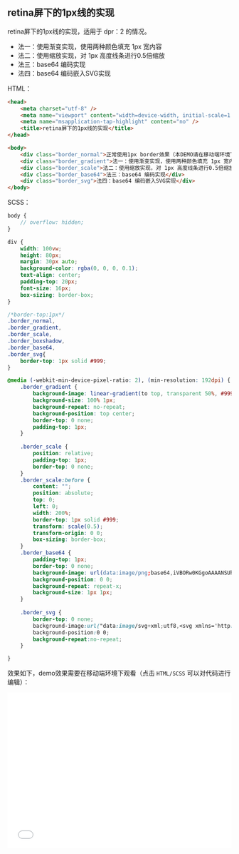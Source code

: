## retina屏下的1px线的实现

retina屏下的1px线的实现，适用于 dpr：2 的情况。

+ 法一：使用渐变实现，使用两种颜色填充 1px 宽内容
+ 法二：使用缩放实现，对 1px 高度线条进行0.5倍缩放
+ 法三：base64 编码实现
+ 法四：base64 编码嵌入SVG实现

HTML：

```html
<head>
    <meta charset="utf-8" />
    <meta name="viewport" content="width=device-width, initial-scale=1.0, minimum-scale=1.0, maximum-scale=1.0, user-scalable=no" />
    <meta name="msapplication-tap-highlight" content="no" />
    <title>retina屏下的1px线的实现</title>
</head>

<body>
    <div class="border_normal">正常使用1px border效果（本DEMO请在移动端环境下查看）</div>
    <div class="border_gradient">法一：使用渐变实现，使用两种颜色填充 1px 宽内容 </div>
    <div class="border_scale">法二：使用缩放实现，对 1px 高度线条进行0.5倍缩放</div>
    <div class="border_base64">法三：base64 编码实现</div>
    <div class="border_svg">法四：base64 编码嵌入SVG实现</div>
</body>
```

SCSS：
```scss
body {
    // overflow: hidden;
}

div {
    width: 100vw;
    height: 80px;
    margin: 30px auto;
    background-color: rgba(0, 0, 0, 0.1);
    text-align: center;
    padding-top: 20px;
    font-size: 16px;
    box-sizing: border-box;
}

/*border-top:1px*/
.border_normal,
.border_gradient,
.border_scale,
.border_boxshadow,
.border_base64,
.border_svg{
    border-top: 1px solid #999;
}

@media (-webkit-min-device-pixel-ratio: 2), (min-resolution: 192dpi) {
    .border_gradient {
        background-image: linear-gradient(to top, transparent 50%, #999 50%);
        background-size: 100% 1px;
        background-repeat: no-repeat;
        background-position: top center;
        border-top: 0 none;
        padding-top: 1px;
    }
    
    .border_scale {
        position: relative;
        padding-top: 1px;
        border-top: 0 none;
    }
    .border_scale:before {
        content: "";
        position: absolute;
        top: 0;
        left: 0;
        width: 200%;
        border-top: 1px solid #999;
        transform: scale(0.5);
        transform-origin: 0 0;
        box-sizing: border-box;
    }
    .border_base64 {
        padding-top: 1px;
        border-top: 0 none;
        background-image: url(data:image/png;base64,iVBORw0KGgoAAAANSUhEUgAAAAEAAAACCAYAAACZgbYnAAAAAXNSR0IArs4c6QAAAARnQU1BAACxjwv8YQUAAAAJcEhZcwAADsMAAA7DAcdvqGQAAAAQSURBVBhXY5g5c+Z/BhAAABRcAsvqBShzAAAAAElFTkSuQmCC);
        background-position: 0 0;
        background-repeat: repeat-x;
        background-size: 1px 1px;
    }
    
    .border_svg {
		border-top: 0 none;
		background-image:url("data:image/svg+xml;utf8,<svg xmlns='http://www.w3.org/2000/svg' width='100%' height='1'><rect fill='#999' x='0' y='0.5' width='100%' height='0.5' /></svg>");	
	 	background-position:0 0;
	 	background-repeat:no-repeat;
    }

}
```

效果如下，demo效果需要在移动端环境下观看（点击 `HTML/SCSS` 可以对代码进行编辑）：

<iframe height='350' scrolling='no' title='retina屏下的1px线的实现' src='//codepen.io/Chokcoco/embed/XyNjqK/?height=265&theme-id=0&default-tab=result' frameborder='no' allowtransparency='true' allowfullscreen='true' style='width: 100%;'>See the Pen <a href='https://codepen.io/Chokcoco/pen/XyNjqK/'>retina屏下的1px线的实现</a> by Chokcoco (<a href='https://codepen.io/Chokcoco'>@Chokcoco</a>) on <a href='https://codepen.io'>CodePen</a>.
</iframe>